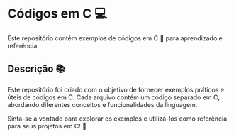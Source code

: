 # Códigos em C  💻

Este repositório contém exemplos de códigos em C 📝 para aprendizado e referência.

## Descrição 📚

Este repositório foi criado com o objetivo de fornecer exemplos práticos e úteis de códigos em C. Cada arquivo contém um código separado em C, abordando diferentes conceitos e funcionalidades da linguagem.

Sinta-se à vontade para explorar os exemplos e utilizá-los como referência para seus projetos em C! 🚀
